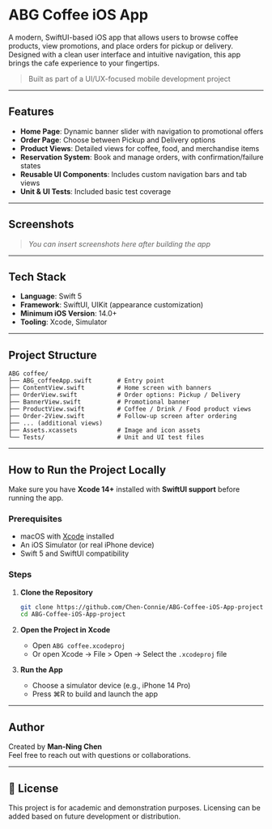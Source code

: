 # ABG Coffee iOS App

A modern, SwiftUI-based iOS app that allows users to browse coffee products, view promotions, and place orders for pickup or delivery. Designed with a clean user interface and intuitive navigation, this app brings the cafe experience to your fingertips.

> Built as part of a UI/UX-focused mobile development project

---

## Features

- **Home Page**: Dynamic banner slider with navigation to promotional offers
- **Order Page**: Choose between Pickup and Delivery options
- **Product Views**: Detailed views for coffee, food, and merchandise items
- **Reservation System**: Book and manage orders, with confirmation/failure states
- **Reusable UI Components**: Includes custom navigation bars and tab views
- **Unit & UI Tests**: Included basic test coverage

---

## Screenshots

> _You can insert screenshots here after building the app_

---

## Tech Stack

- **Language**: Swift 5
- **Framework**: SwiftUI, UIKit (appearance customization)
- **Minimum iOS Version**: 14.0+
- **Tooling**: Xcode, Simulator

---

## Project Structure

```
ABG coffee/
├── ABG_coffeeApp.swift       # Entry point
├── ContentView.swift         # Home screen with banners
├── OrderView.swift           # Order options: Pickup / Delivery
├── BannerView.swift          # Promotional banner
├── ProductView.swift         # Coffee / Drink / Food product views
├── Order-2View.swift         # Follow-up screen after ordering
├── ... (additional views)
├── Assets.xcassets           # Image and icon assets
└── Tests/                    # Unit and UI test files
```

---

## How to Run the Project Locally

Make sure you have **Xcode 14+** installed with **SwiftUI support** before running the app.

### Prerequisites

- macOS with [Xcode](https://developer.apple.com/xcode/) installed
- An iOS Simulator (or real iPhone device)
- Swift 5 and SwiftUI compatibility

### Steps

1. **Clone the Repository**

   ```bash
   git clone https://github.com/Chen-Connie/ABG-Coffee-iOS-App-project.git
   cd ABG-Coffee-iOS-App-project
   ```

2. **Open the Project in Xcode**

   - Open `ABG coffee.xcodeproj`
   - Or open Xcode → File > Open → Select the `.xcodeproj` file

3. **Run the App**

   - Choose a simulator device (e.g., iPhone 14 Pro)
   - Press ⌘R to build and launch the app

---

## Author

Created by **Man-Ning Chen**  
Feel free to reach out with questions or collaborations.

---

## 📄 License

This project is for academic and demonstration purposes. Licensing can be added based on future development or distribution.
